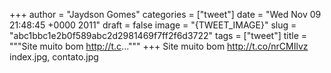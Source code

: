 
+++
author = "Jaydson Gomes"
categories = ["tweet"]
date = "Wed Nov 09 21:48:45 +0000 2011"
draft = false
image = "{TWEET_IMAGE}"
slug = "abc1bbc1e2b0f589abc2d2981469f7ff2f6d3722"
tags = ["tweet"]
title = """Site muito bom http://t.c..."""
+++
Site muito bom http://t.co/nrCMIlvz index.jpg, contato.jpg
